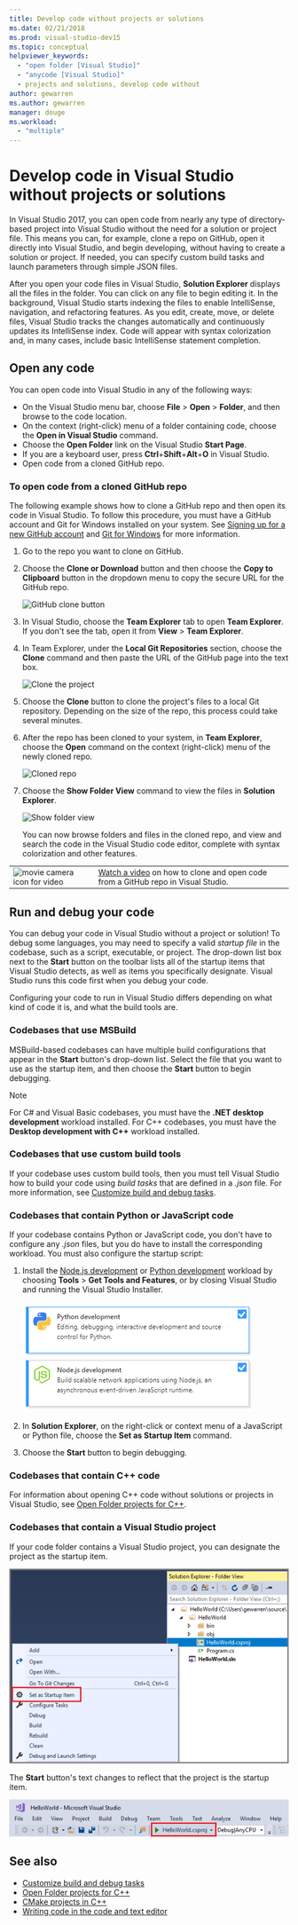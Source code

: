 ```yaml
---
title: Develop code without projects or solutions
ms.date: 02/21/2018
ms.prod: visual-studio-dev15
ms.topic: conceptual
helpviewer_keywords:
  - "open folder [Visual Studio]"
  - "anycode [Visual Studio]"
  - projects and solutions, develop code without
author: gewarren
ms.author: gewarren
manager: douge
ms.workload:
  - "multiple"
---
```

# Develop code in Visual Studio without projects or solutions

In Visual Studio 2017, you can open code from nearly any type of directory-based project into Visual Studio without the need for a solution or project file. This means you can, for example, clone a repo on GitHub, open it directly into Visual Studio, and begin developing, without having to create a solution or project. If needed, you can specify custom build tasks and launch parameters through simple JSON files.

After you open your code files in Visual Studio, **Solution Explorer** displays all the files in the folder. You can click on any file to begin editing it. In the background, Visual Studio starts indexing the files to enable IntelliSense, navigation, and refactoring features. As you edit, create, move, or delete files, Visual Studio tracks the changes automatically and continuously updates its IntelliSense index. Code will appear with syntax colorization and, in many cases, include basic IntelliSense statement completion.

## Open any code

You can open code into Visual Studio in any of the following ways:

- On the Visual Studio menu bar, choose **File** > **Open** > **Folder**, and then browse to the code location.
- On the context (right-click) menu of a folder containing code, choose the **Open in Visual Studio** command.
- Choose the **Open Folder** link on the Visual Studio **Start Page**.
- If you are a keyboard user, press **Ctrl**+**Shift**+**Alt**+**O** in Visual Studio.
- Open code from a cloned GitHub repo.

### To open code from a cloned GitHub repo

The following example shows how to clone a GitHub repo and then open its code in Visual Studio. To follow this procedure, you must have a GitHub account and Git for Windows installed on your system. See [Signing up for a new GitHub account](https://help.github.com/articles/signing-up-for-a-new-github-account/) and [Git for Windows](https://git-for-windows.github.io/) for more information.

1. Go to the repo you want to clone on GitHub.

1. Choose the **Clone or Download** button and then choose the **Copy to Clipboard** button in the dropdown menu to copy the secure URL for the GitHub repo.

   ![GitHub clone button](./media/VSIDE_Code_Clone.png)

1. In Visual Studio, choose the **Team Explorer** tab to open **Team Explorer**. If you don't see the tab, open it from **View** > **Team Explorer**.

1. In Team Explorer, under the **Local Git Repositories** section, choose the **Clone** command and then paste the URL of the GitHub page into the text box.

   ![Clone the project](./media/VSIDE_Code_Clone2.png)

1. Choose the **Clone** button to clone the project's files to a local Git repository. Depending on the size of the repo, this process could take several minutes.

1. After the repo has been cloned to your system, in **Team Explorer**, choose the **Open** command on the context (right-click) menu of the newly cloned repo.

   ![Cloned repo](./media/VSIDE_Code_Clone3.png)

1. Choose the **Show Folder View** command to view the files in **Solution Explorer**.

   ![Show folder view](./media/VSIDE_Code_Clone3_show.png)

   You can now browse folders and files in the cloned repo, and view and search the code in the Visual Studio code editor, complete with syntax colorization and other features.

| | |
|---------|---------|
| ![movie camera icon for video](../install/media/video-icon.png)| [Watch a video](https://mva.microsoft.com/en-us/training-courses/getting-started-with-visual-studio-2017-17798?l=lp3TOKD6D_6711787171) on how to clone and open code from a GitHub repo in Visual Studio. |

## Run and debug your code

You can debug your code in Visual Studio without a project or solution! To debug some languages, you may need to specify a valid *startup file* in the codebase, such as a script, executable, or project. The drop-down list box next to the **Start** button on the toolbar lists all of the startup items that Visual Studio detects, as well as items you specifically designate. Visual Studio runs this code first when you debug your code.

Configuring your code to run in Visual Studio differs depending on what kind of code it is, and what the build tools are.

### Codebases that use MSBuild

MSBuild-based codebases can have multiple build configurations that appear in the **Start** button's drop-down list. Select the file that you want to use as the startup item, and then choose the **Start** button to begin debugging.

> [!NOTE]
> For C# and Visual Basic codebases, you must have the **.NET desktop development** workload installed. For C++ codebases, you must have the **Desktop development with C++** workload installed.

### Codebases that use custom build tools

If your codebase uses custom build tools, then you must tell Visual Studio how to build your code using *build tasks* that are defined in a *.json* file. For more information, see [Customize build and debug tasks](../ide/customize-build-and-debug-tasks-in-visual-studio.md).

### Codebases that contain Python or JavaScript code

If your codebase contains Python or JavaScript code, you don't have to configure any *.json* files, but you do have to install the corresponding workload. You must also configure the startup script:

1. Install the [Node.js development](https://visualstudio.microsoft.com/vs/node-js/) or [Python development](https://visualstudio.microsoft.com/vs/python/) workload by choosing **Tools** > **Get Tools and Features**, or by closing Visual Studio and running the Visual Studio Installer.

   ![Node.js and Python development workloads](media/python_nodejs_workloads.png)

1. In **Solution Explorer**, on the right-click or context menu of a JavaScript or Python file, choose the **Set as Startup Item** command.

1. Choose the **Start** button to begin debugging.

### Codebases that contain C++ code

For information about opening C++ code without solutions or projects in Visual Studio, see [Open Folder projects for C++](/cpp/ide/non-msbuild-projects).

### Codebases that contain a Visual Studio project

If your code folder contains a Visual Studio project, you can designate the project as the startup item.

![Set project as startup item](media/customize-set-project-as-startup-item.png)

The **Start** button's text changes to reflect that the project is the startup item.

![Project on Start button](media/customize-start-button-project.png)

## See also

- [Customize build and debug tasks](../ide/customize-build-and-debug-tasks-in-visual-studio.md)
- [Open Folder projects for C++](/cpp/ide/non-msbuild-projects)
- [CMake projects in C++](/cpp/ide/cmake-tools-for-visual-cpp)
- [Writing code in the code and text editor](../ide/writing-code-in-the-code-and-text-editor.md)